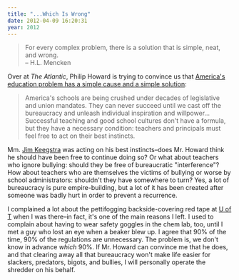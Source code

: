 ```yaml
---
title: "...Which Is Wrong"
date: 2012-04-09 16:20:31
year: 2012
---
```

<blockquote>For every complex problem, there is a solution that is simple, neat, and wrong.
<br/>
– H.L. Mencken</blockquote>
<p>Over at <em>The Atlantic</em>, Philip Howard is trying to convince us that <a href="http://m.theatlantic.com/national/print/2012/04/to-fix-americas-education-bureaucracy-we-need-to-destroy-it/255173/">America's education problem has a simple cause and a simple solution</a>:</p>
<blockquote>America's schools are being crushed under decades of legislative and union mandates. They can never succeed until we cast off the bureaucracy and unleash individual inspiration and willpower... Successful teaching and good school cultures don't have a formula, but they have a necessary condition: teachers and principals must feel free to act on their best instincts.</blockquote>
<p>Mm. <a href="http://en.wikipedia.org/wiki/James_Keegstra">Jim Keegstra</a> was acting on his best instincts–does Mr. Howard think he should have been free to continue doing so? Or what about teachers who ignore bullying: should they be free of bureaucratic "interference"? How about teachers who are themselves the victims of bullying or worse by school administrators: shouldn't they have somewhere to turn? Yes, a lot of bureaucracy is pure empire-building, but a lot of it has been created after someone was badly hurt in order to prevent a recurrence.</p>
<p>I complained a lot about the pettifogging backside-covering red tape at <a href="http://www.utoronto.ca">U of T</a> when I was there–in fact, it's one of the main reasons I left.  I used to complain about having to wear safety goggles in the chem lab, too, until I met a guy who lost an eye when a beaker blew up. I agree that 90% of the time, 90% of the regulations are unnecessary. The problem is, we don't know in advance <em>which</em> 90%. If Mr. Howard can convince me that he does, and that clearing away all that bureaucracy won't make life easier for slackers, predators, bigots, and bullies, I will personally operate the shredder on his behalf.</p>
